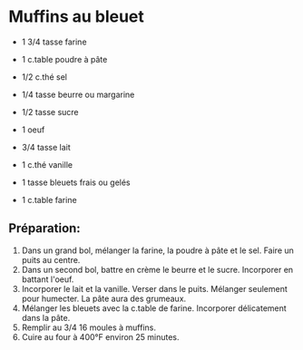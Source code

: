 # Muffins au bleuet

- 1 3/4 tasse farine
- 1 c.table poudre à pâte
- 1/2 c.thé sel

- 1/4 tasse beurre ou margarine
- 1/2 tasse sucre
- 1 oeuf
- 3/4 tasse lait
- 1 c.thé vanille
  
- 1 tasse bleuets frais ou gelés
- 1 c.table farine

## Préparation:

1. Dans un grand bol, mélanger la farine, la poudre à pâte et le sel. Faire un puits au centre.
2. Dans un second bol, battre en crème le beurre et le sucre. Incorporer en battant l'oeuf.
3. Incorporer le lait et la vanille. Verser dans le puits. Mélanger seulement pour humecter. La pâte aura des grumeaux.
4. Mélanger les bleuets avec la c.table de farine. Incorporer délicatement dans la pâte.
5. Remplir au 3/4 16 moules à muffins.
6. Cuire au four à 400°F environ 25 minutes.


